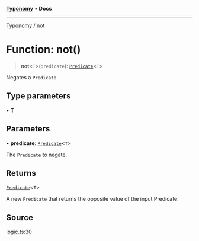 [**Typonomy**](../README.md) • **Docs**

***

[Typonomy](../globals.md) / not

# Function: not()

> **not**\<`T`\>(`predicate`): [`Predicate`](../type-aliases/Predicate.md)\<`T`\>

Negates a `Predicate`.

## Type parameters

• **T**

## Parameters

• **predicate**: [`Predicate`](../type-aliases/Predicate.md)\<`T`\>

The `Predicate` to negate.

## Returns

[`Predicate`](../type-aliases/Predicate.md)\<`T`\>

A new `Predicate` that returns the opposite value of the input Predicate.

## Source

[logic.ts:30](https://github.com/softcraft-development/typonomy/blob/dfbcc96600b9b9b8c6faf47f3caef423e4f1568c/src/logic.ts#L30)
